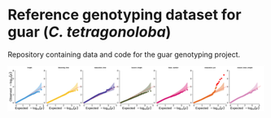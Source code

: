 # Reference genotyping dataset for guar (*C. tetragonoloba*)

Repository containing data and code for the guar genotyping project. 

![All quantile-quantile plots](./qq.jpg)
